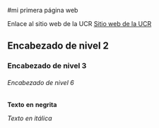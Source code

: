 #mi primera página web 
 
Enlace al sitio web de la UCR
[Sitio web de la UCR](https://www.ucr.ac.cr/)

## Encabezado de nivel 2

### Encabezado de nivel 3

###### Encabezado de nivel 6

**Texto** **en** **negrita**

*Texto* *en* *itálica*
